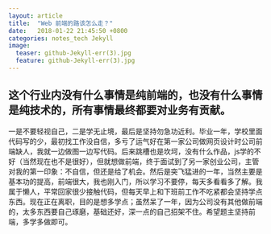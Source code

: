 ```yaml
---
layout: article
title:  "Web 前端的路该怎么走？"
date:   2018-01-22 21:45:50 +0800
categories: notes_tech Jekyll
image:
  teaser: github-Jekyll-err(3).jpg
  feature: github-Jekyll-err(3).jpg
---
```


## 这个行业内没有什么事情是纯前端的，也没有什么事情是纯技术的，所有事情最终都要对业务有贡献。

一是不要轻视自己，二是学无止境，最后是坚持勿急功近利。毕业一年，学校里面代码写的少，最初找工作没自信，多亏了运气好在第一家公司做网页设计时公司前端缺人，我就一边做图一边写代码。后来跳槽也是坎坷，没有什么作品，js学的不好（当然现在也不是很好），但就想做前端，终于面试到了另一家创业公司，主管对我的第一印象：不自信，但还是给了机会。然后是突飞猛进的一年，当然主要是基本功的提高，前端很大，我也刚入门，所以学习不要停，每天多看看多了解。我属于懒人，平常回家很少接触代码，但每天早上和下班前工作不吃紧都会坚持学点东西。现在正在离职，目的是想多学点；虽然呆了一年，因为公司没有其他做前端的，太多东西要自己琢磨，基础还好，深一点的自己招架不住。希望题主坚持前端，多学多做即可。
